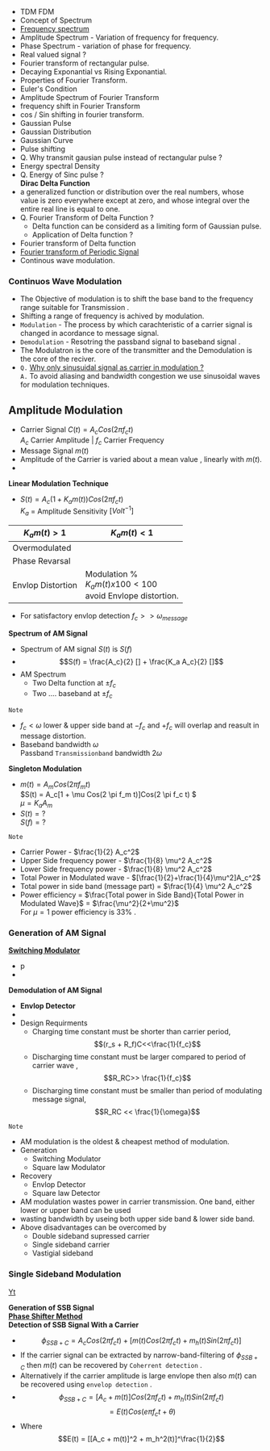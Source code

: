 - TDM FDM
- Concept of Spectrum
- [Frequency spectrum](https://www.youtube.com/watch?v=r18Gi8lSkfM) 
- Amplitude Spectrum - Variation of frequency for frequency.
- Phase Spectrum - variation of phase for frequency.
- Real valued signal ?
- Fourier transform of rectangular pulse.
- Decaying Exponantial vs Rising Exponantial.
- Properties of Fourier Transform.
- Euler's Condition
- Amplitude Spectrum of Fourier Transform
- frequency shift in Fourier Transform
- cos / Sin shifting in fourier transform.
- Gaussian Pulse
- Gaussian Distribution
- Gaussian Curve
- Pulse shifting
- Q. Why transmit gausian pulse instead of rectangular pulse ?
- Energy spectral Density
- Q. Energy of Sinc pulse ?  
**Dirac Delta Function**
- a generalized function or distribution over the real numbers, whose value is zero everywhere except at zero, and whose integral over the entire real line is equal to one.
- Q. Fourier Transform of Delta Function ?
    * Delta function can be considerd as a limiting form of Gaussian pulse.
    * Application of Delta function ?
- Fourier transform of Delta function
- [Fourier transform of Periodic Signal](FourierTransform.md)
- Continous wave modulation.  




### Continuos Wave Modulation
- The Objective of modulation is to shift the base band to the frequency range suitable for Transmission .
-  Shifting a range of frequency is achived by modulation.
- `Modulation` -  The process by which carachteristic of a carrier signal is changed in acordance to message signal.
- `Demodulation` - Resotring the passband signal to baseband signal .
- The Modulatron is the core of the transmitter and the Demodulation is the core of the reciver.
- `Q.` [Why only sinusuidal signal as carrier in modulation ?](https://www.quora.com/Why-are-sinusoidal-signals-used-as-carriers-in-modulation-technique)  
`A.`  To avoid aliasing and bandwidth congestion we use sinusoidal waves for modulation techniques.

## Amplitude Modulation
- Carrier Signal $C(t) = A_c Cos(2 \pi f_c t)$  
$A_c$ Carrier Amplitude | $f_c$ Carrier Frequency  
- Message Signal $m(t)$
- Amplitude of the Carrier is varied  about a mean value , linearly with $m(t)$. 
- 

**Linear Modulation Technique**
- $S(t) = A_c (1+K_a m(t)) Cos(2 \pi f_c t)$  
$K_a$ = Amplitude Sensitivity $[Volt^{-1}]$ 

$K_a m(t) > 1$|$K_a m(t) < 1$
--|--
Overmodulated|
Phase Revarsal|
Envlop Distortion|Modulation % </br> $K_a m(t) x 100 < 100$ </br> avoid Envlope distortion.
- For satisfactory envlop detection $f_c >> \omega_{message}$

**Spectrum of AM Signal**
- Spectrum of AM signal $S(t)$ is $S(f)$
- $$S(f) = \frac{A_c}{2} [] + \frac{K_a A_c}{2} []$$
- AM Spectrum 
    - Two Delta function at $\pm f_c$
    - Two .... baseband at $\pm f_c$

```Note```
- $f_c < \omega$ lower & upper side band at $-f_c$ and $+f_c$ will overlap and reasult in message distortion.
- Baseband bandwidth $\omega$  
Passband `Transmissionband` bandwidth $2 \omega$

**Singleton Modulation**
- $m(t) = A_m Cos(2 \pi f_m t)$  
$S(t) = A_c[1 +  \mu Cos(2 \pi f_m t)]Cos(2 \pi f_c t) $  
$\mu = K_a A_m$
- $S(t) = ?$  
$S(f) = ?$
```
Note
```
- Carrier Power - $\frac{1}{2} A_c^2$
- Upper Side frequency power - $\frac{1}{8} \mu^2 A_c^2$
- Lower Side frequency power - $\frac{1}{8} \mu^2 A_c^2$
- Total Power in Modulated wave - $[\frac{1}{2}+\frac{1}{4}\mu^2]A_c^2$
- Total power in side band (message part) = $\frac{1}{4} \mu^2 A_c^2$  
- Power efficiency = $\frac{Total power in Side Band}{Total Power in Modulated Wave}$ =  $\frac{\mu^2}{2+\mu^2}$  
For $\mu = 1$ power efficiency is 33% .

### Generation of AM Signal
[**Switching Modulator**](https://www.youtube.com/watch?v=tp0GaNKqaaY)
- p
- 


**Demodulation of AM Signal**
- **Envlop Detector**
-
- Design Requirments
    - Charging time constant must be shorter than carrier period,$$(r_s + R_f)C<<\frac{1}{f_c}$$
    - Discharging time constant must be larger compared to period of carrier wave , $$R_RC>> \frac{1}{f_c}$$
    - Discharging time constant must be smaller than period of modulating message signal, $$R_RC << \frac{1}{\omega}$$

```
Note
```
- AM modulation is the oldest & cheapest method of modulation.
- Generation
    - Switching Modulator
    - Square law Modulator
- Recovery 
    - Envlop Detector
    - Square law Detector
- AM modulation wastes power in carrier transmission. One band, either lower or upper band can be used
- wasting bandwidth by useing both upper side band & lower side band.
- Above disadvantages can be overcomed by
    - Double sideband supressed carrier
    - Single sideband carrier
    - Vastigial sideband

### Single Sideband Modulation
[Yt](https://www.youtube.com/watch?v=0PyLguMXRfc)

**Generation of SSB Signal**  
[**Phase Shifter Method**](https://www.youtube.com/watch?v=D6IBERQFP3s)  
**Detection of SSB Signal With a Carrier**
- $$\phi_{SSB+C} = A_c Cos(2 \pi f_ct) + [m(t)Cos(2 \pi f_ct)+m_h(t)Sin(2 \pi f_ct)]$$
- If the carrier signal can be extracted by narrow-band-filtering of $\phi_{SSB+C}$ then $m(t)$ can be recovered by `Coherrent detection` .
- Alternatively if the carrier amplitude is large envlope then also $m(t)$ can be recovered using `envelop detection` .
- $$\phi_{SSB+C} = [A_c + m(t)] Cos(2 \pi f_ct)+m_h(t)Sin(2 \pi f_c t)$$
$$=E(t) Cos(e \pi f_c t + \theta)$$
- Where $$E(t) = [[A_c + m(t)]^2 + m_h^2(t)]^\frac{1}{2}$$




























